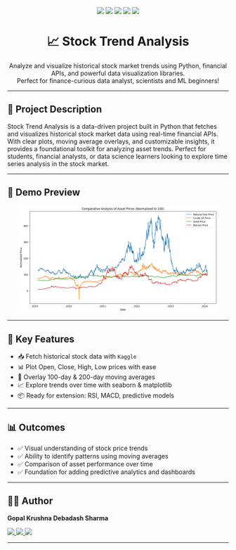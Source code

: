 <!-- Header Section -->
<p align="center">
  <img src="https://img.shields.io/badge/Python-3.8+-blue?style=for-the-badge&logo=python&logoColor=white" />
  <img src="https://img.shields.io/badge/Pandas-Data%20Analysis-150458?style=for-the-badge&logo=pandas&logoColor=white" />
  <img src="https://img.shields.io/badge/NumPy-Numerical-013243?style=for-the-badge&logo=numpy&logoColor=white" />
  <img src="https://img.shields.io/badge/Matplotlib-Visualization-11557c?style=for-the-badge&logo=matplotlib&logoColor=white" />
  <img src="https://img.shields.io/badge/Seaborn-Statistical%20Plots-3c54a3?style=for-the-badge&logo=seaborn&logoColor=white" />
</p>

<h1 align="center">📈 Stock Trend Analysis</h1>

<p align="center">
  Analyze and visualize historical stock market trends using Python, financial APIs, and powerful data visualization libraries.
  <br>
  Perfect for finance-curious data analyst, scientists and ML beginners!
</p>

---

## 📝 Project Description
Stock Trend Analysis is a data-driven project built in Python that fetches and visualizes historical stock market data using real-time financial APIs. With clear plots, moving average overlays, and customizable insights, it provides a foundational toolkit for analyzing asset trends. Perfect for students, financial analysts, or data science learners looking to explore time series analysis in the stock market.

---

## 🚀 Demo Preview

<p align="center">
  <img src="https://github.com/GopalKrushnaDebadashSharma/Stock_Trend_Analysis/blob/main/Comparative%20%20Analysis%20of%20Asset%20Prices.png" alt="Stock Analysis Demo" width="90%">
</p>

---

## 🧠 Key Features

- 📥 Fetch historical stock data with `Kaggle`
- 📊 Plot Open, Close, High, Low prices with ease
- 🧮 Overlay 100-day & 200-day moving averages
- 📈 Explore trends over time with seaborn & matplotlib
- 📦 Ready for extension: RSI, MACD, predictive models

---

## 📊 Outcomes

- ✅ Visual understanding of stock price trends  
- ✅ Ability to identify patterns using moving averages  
- ✅ Comparison of asset performance over time  
- ✅ Foundation for adding predictive analytics and dashboards  

---

## 👨‍💼 Author

**Gopal Krushna Debadash Sharma**

<p align="left">
  <a href="mailto:debadashsharma@gmail.com" target="_blank">
    <img src="https://img.shields.io/badge/Gmail-D14836?style=for-the-badge&logo=gmail&logoColor=white" />
  </a>
  <a href="https://www.linkedin.com/in/gksharma08/" target="_blank">
    <img src="https://img.shields.io/badge/LinkedIn-0077B5?style=for-the-badge&logo=linkedin&logoColor=white" />
  </a>
  <a href="https://github.com/GopalKrushnaDebadashSharma" target="_blank">
    <img src="https://img.shields.io/badge/GitHub-100000?style=for-the-badge&logo=github&logoColor=white" />
  </a>
</p>

---
